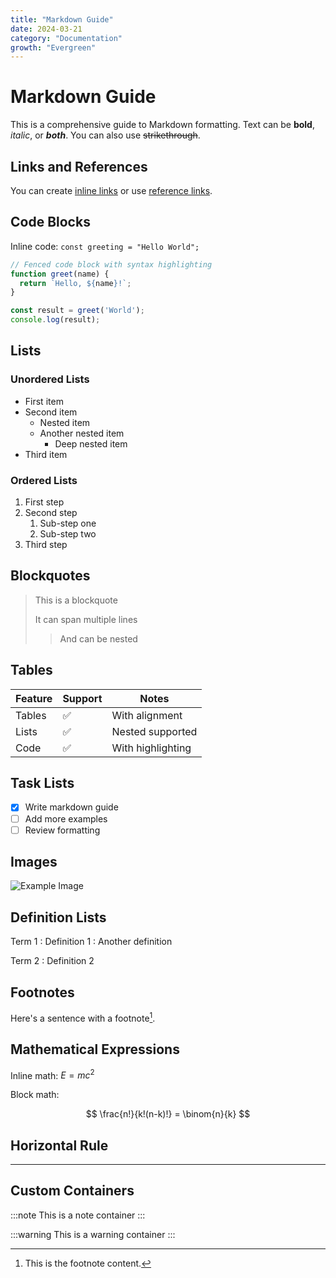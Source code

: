 ```yaml
---
title: "Markdown Guide"
date: 2024-03-21
category: "Documentation"
growth: "Evergreen"
---
```


# Markdown Guide

This is a comprehensive guide to Markdown formatting. Text can be **bold**, *italic*, or ***both***. You can also use ~~strikethrough~~.

## Links and References

You can create [inline links](https://example.com) or use [reference links][ref-link].

[ref-link]: https://example.com "Optional Title"

## Code Blocks

Inline code: `const greeting = "Hello World";`

```javascript
// Fenced code block with syntax highlighting
function greet(name) {
  return `Hello, ${name}!`;
}

const result = greet('World');
console.log(result);
```

## Lists

### Unordered Lists
- First item
- Second item
  - Nested item
  - Another nested item
    - Deep nested item
- Third item

### Ordered Lists
1. First step
2. Second step
   1. Sub-step one
   2. Sub-step two
3. Third step

## Blockquotes

> This is a blockquote
> 
> It can span multiple lines
> 
> > And can be nested

## Tables

| Feature | Support | Notes |
|---------|---------|-------|
| Tables | ✅ | With alignment |
| Lists | ✅ | Nested supported |
| Code | ✅ | With highlighting |

## Task Lists

- [x] Write markdown guide
- [ ] Add more examples
- [ ] Review formatting

## Images

![Example Image](https://hiran.in/assets/img/hiran-2020-asif.png "Optional title")

## Definition Lists

Term 1
: Definition 1
: Another definition

Term 2
: Definition 2

## Footnotes

Here's a sentence with a footnote[^1].

[^1]: This is the footnote content.

## Mathematical Expressions

Inline math: $E = mc^2$

Block math:

$$
\frac{n!}{k!(n-k)!} = \binom{n}{k}
$$

## Horizontal Rule

---

## Custom Containers

:::note
This is a note container
:::

:::warning
This is a warning container
:::
